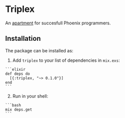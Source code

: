# Triplex

An [apartment](https://github.com/influitive/apartment) for succesfull Phoenix
programmers.

## Installation

The package can be installed as:

  1. Add `triplex` to your list of dependencies in `mix.exs`:

    ```elixir
    def deps do
      [{:triplex, "~> 0.1.0"}]
    end
    ```

  2. Run in your shell:

    ```bash
    mix deps.get
    ```

